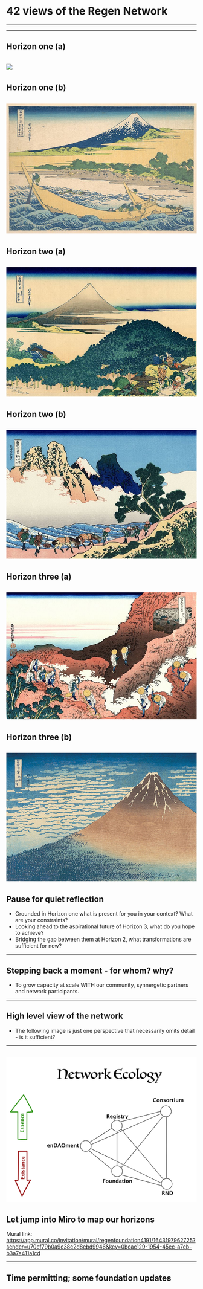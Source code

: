 # 42 views of the Regen Network
--- 


---
## Horizon one (a)
![](assets/Hokusai/1GreatWave.jpg)
---
## Horizon one (b)
![](assets/Hokusai/2TagoBay.jpg)
---
## Horizon two (a)
![](assets/Hokusai/3TheCoastOfSevenLeagesInKamakura.jpg)
---
## Horizon two (b)
![](assets/Hokusai/4TheBackOfTheFujiFromTheMinobuRiver.jpg)
---
## Horizon three (a)
![](assets/Hokusai/5ClimbingMtFuji.jpg)
---
## Horizon three (b)
![](assets/Hokusai/6FineWindClearMorning.jpg)
---
## Pause for quiet reflection
- Grounded in Horizon one what is present for you in your context? What are your constraints?
- Looking ahead to the aspirational future of Horizon 3, what do you hope to achieve?
- Bridging the gap between them at Horizon 2, what transformations are sufficient for now?
---
## Stepping back a moment - for whom? why?
- To grow capacity at scale WITH our community, synnergetic partners and network participants.
---
## High level view of the network
- The following image is just one perspective that necessarily omits detail - is it sufficient?
---
![](assets/NetworkEcology.jpg)
---
## Let jump into Miro to map our horizons

Mural link: https://app.mural.co/invitation/mural/regenfoundation4191/1643197962725?sender=u70ef79b0a9c38c2d8ebd9946&key=0bcac129-1954-45ec-a7eb-b3a7a411a1cd


---
## Time permitting; some foundation updates

